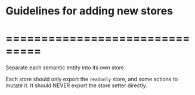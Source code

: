 # Guidelines for adding new stores

# ===============================

Separate each semantic entity into its own store.

Each store should only export the `readonly` store, and some actions to mutate it.
It should NEVER export the store setter directly.
